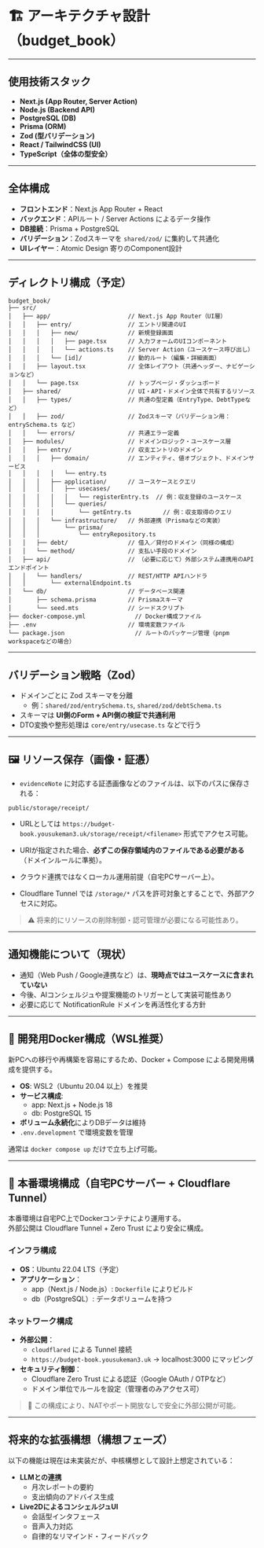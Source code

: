 # 🏗️ アーキテクチャ設計（budget_book）

---

## 使用技術スタック

- **Next.js (App Router, Server Action)**
- **Node.js (Backend API)**
- **PostgreSQL (DB)**
- **Prisma (ORM)**
- **Zod (型バリデーション)**
- **React / TailwindCSS (UI)**
- **TypeScript（全体の型安全）**

---

## 全体構成

- **フロントエンド**：Next.js App Router + React
- **バックエンド**：APIルート / Server Actions によるデータ操作
- **DB接続**：Prisma + PostgreSQL
- **バリデーション**：Zodスキーマを `shared/zod/` に集約して共通化
- **UIレイヤー**：Atomic Design 寄りのComponent設計

---

## ディレクトリ構成（予定）

```text
budget_book/
├── src/
│   ├── app/                      // Next.js App Router（UI層）
│   │   ├── entry/                // エントリ関連のUI
│   │   │   ├── new/              // 新規登録画面
│   │   │   │   ├── page.tsx      // 入力フォームのUIコンポーネント
│   │   │   │   └── actions.ts    // Server Action（ユースケース呼び出し）
│   │   │   └── [id]/             // 動的ルート（編集・詳細画面）
│   │   ├── layout.tsx            // 全体レイアウト（共通ヘッダー、ナビゲーションなど）
│   │   └── page.tsx              // トップページ・ダッシュボード
│   ├── shared/                   // UI・API・ドメイン全体で共有するリソース
│   │   ├── types/                // 共通の型定義（EntryType、DebtTypeなど）
│   │   ├── zod/                  // Zodスキーマ（バリデーション用：entrySchema.ts など）
│   │   └── errors/               // 共通エラー定義
│   ├── modules/                  // ドメインロジック・ユースケース層
│   │   ├── entry/                // 収支エントリのドメイン
│   │   │   ├── domain/           // エンティティ、値オブジェクト、ドメインサービス
│   │   │   │   └── entry.ts
│   │   │   ├── application/      // ユースケースとクエリ
│   │   │   │   ├── usecases/
│   │   │   │   │   └── registerEntry.ts  // 例：収支登録のユースケース
│   │   │   │   └── queries/
│   │   │   │       └── getEntry.ts         // 例：収支取得のクエリ
│   │   │   └── infrastructure/   // 外部連携（Prismaなどの実装）
│   │   │       └── prisma/
│   │   │           └── entryRepository.ts
│   │   ├── debt/                 // 借入／貸付のドメイン（同様の構成）
│   │   └── method/               // 支払い手段のドメイン
│   ├── api/                      // （必要に応じて）外部システム連携用のAPIエンドポイント
│   │   └── handlers/             // REST/HTTP APIハンドラ
│   │       └── externalEndpoint.ts
│   └── db/                       // データベース関連
│       ├── schema.prisma         // Prismaスキーマ
│       └── seed.mts              // シードスクリプト
├── docker-compose.yml              // Docker構成ファイル
├── .env                          // 環境変数ファイル
└── package.json                    // ルートのパッケージ管理（pnpm workspaceなどの場合）
```

---

## バリデーション戦略（Zod）

- ドメインごとに Zod スキーマを分離
  - 例：`shared/zod/entrySchema.ts`, `shared/zod/debtSchema.ts`
- スキーマは **UI側のForm + API側の検証で共通利用**
- DTO変換や整形処理は `core/entry/usecase.ts` などで行う

---

## 🖼️ リソース保存（画像・証憑）

- `evidenceNote` に対応する証憑画像などのファイルは、以下のパスに保存される：

```path
public/storage/receipt/
```

- URLとしては `https://budget-book.yousukeman3.uk/storage/receipt/<filename>` 形式でアクセス可能。

- URIが指定された場合、**必ずこの保存領域内のファイルである必要がある**（ドメインルールに準拠）。

- クラウド連携ではなくローカル運用前提（自宅PCサーバー上）。

- Cloudflare Tunnel では `/storage/*` パスを許可対象とすることで、外部アクセスに対応。

> ⚠️ 将来的にリソースの削除制御・認可管理が必要になる可能性あり。

---

## 通知機能について（現状）

- 通知（Web Push / Google連携など）は、**現時点ではユースケースに含まれていない**
- 今後、AIコンシェルジュや提案機能のトリガーとして実装可能性あり
- 必要に応じて NotificationRule ドメインを再活性化する方針

---

## 🐳 開発用Docker構成（WSL推奨）

新PCへの移行や再構築を容易にするため、Docker + Compose による開発用構成を提供する。

- **OS**: WSL2（Ubuntu 20.04 以上）を推奨
- **サービス構成**:
  - app: Next.js + Node.js 18
  - db: PostgreSQL 15
- **ボリューム永続化**によりDBデータは維持
- `.env.development` で環境変数を管理

通常は `docker compose up` だけで立ち上げ可能。

---

## 🚀 本番環境構成（自宅PCサーバー + Cloudflare Tunnel）

本番環境は自宅PC上でDockerコンテナにより運用する。  
外部公開は Cloudflare Tunnel + Zero Trust により安全に構成。

### インフラ構成

- **OS**：Ubuntu 22.04 LTS（予定）
- **アプリケーション**：
  - app（Next.js / Node.js）: `Dockerfile` によりビルド
  - db（PostgreSQL）: データボリュームを持つ

### ネットワーク構成

- **外部公開**：
  - `cloudflared` による Tunnel 接続
  - `https://budget-book.yousukeman3.uk` → localhost:3000 にマッピング
- **セキュリティ制御**：
  - Cloudflare Zero Trust による認証（Google OAuth / OTPなど）
  - ドメイン単位でルールを設定（管理者のみアクセス可）

> 📌 この構成により、NATやポート開放なしで安全に外部公開が可能。

---

## 将来的な拡張構想（構想フェーズ）

以下の機能は現在は未実装だが、中核構想として設計上想定されている：

- **LLMとの連携**
  - 月次レポートの要約
  - 支出傾向のアドバイス生成
- **Live2DによるコンシェルジュUI**
  - 会話型インタフェース
  - 音声入力対応
  - 自律的なリマインド・フィードバック

